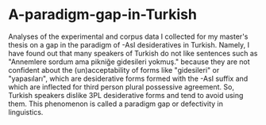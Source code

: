 # A-paradigm-gap-in-Turkish

Analyses of the experimental and corpus data I collected for my master's thesis on a gap in the paradigm of -AsI desideratives in Turkish. Namely, I have found out that many speakers of Turkish do not like sentences such as "Annemlere sordum ama pikniğe gidesileri yokmuş." because they are not confident about the (un)acceptability of forms like "gidesileri" or "yapasıları", which are desiderative forms formed with the -AsI suffix and which are inflected for third person plural possessive agreement. So, Turkish speakers dislike 3PL desiderative forms and tend to avoid using them. This phenomenon is called a paradigm gap or defectivity in linguistics.
